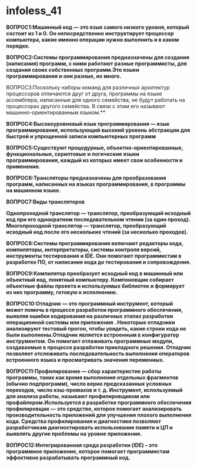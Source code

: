 # infoless_41
**ВОПРОС1:Машинный код — это язык самого низкого уровня, который состоит из 1 и 0. Он непосредственно инструктирует процессор компьютера, какие именно операции нужно выполнить и в каком порядке.**

**ВОПРОС2:Системы программирования предназначены для создания (написания) программ, с ними работают разные программисты, для создания своих собственных программ.Это языки программирования и они разные, их много.**

ВОПРОС3:Поскольку наборы команд для различных архитектур процессоров отличаются друг от друга, программы на языке ассемблера, написанные для одного семейства, не будут работать на процессорах другого семейства. В связи с этим его называют машинно-ориентированным языком.**

**ВОПРОС4:Высокоуровневый язык программирования — язык программирования, использующий высокий уровень абстракции для быстрой и упрощенной записи компьютерных программ**

**ВОПРОС5:Существуют процедурные, объектно-ориентированные, функциональные, скриптовые и логические языки программирования, каждый из которых имеет свои особенности и применение.**

**ВОПРОС6:Трансляторы предназначены для преобразования программ, написанных на языках программирования, в программы на машинном языке.**

**ВОПРОС7:Виды трансляторов**

**Однопроходной транслятор — транслятор, преобразующий исходный код при его однократном последовательном чтении (за один проход). Многопроходной транслятор — транслятор, преобразующий исходный код после его нескольких чтений (за несколько проходов).**

**ВОПРОС8:Системы программирования включают редакторы кода, компиляторы, интерпретаторы, системы контроля версий, инструменты тестирования и IDE. Они помогают программистам в разработке ПО, от написания кода до тестирования и сопровождения.**

**ВОПРОС9:Компилятор преобразует исходный код в машинный или объектный код, понятный компьютеру. Компоновщик собирает объектные файлы проекта и используемых библиотек и формирует из них программу, готовую к исполнению.**

**ВОПРОС10:Отладчик — это программный инструмент, который может помочь в процессе разработки программного обеспечения, выявляя ошибки кодирования на различных этапах разработки операционной системы или приложения . Некоторые отладчики анализируют тестовый прогон, чтобы увидеть, какие строки кода не были выполнены.Отладчик является встроенным в конфигуратор инструментом. Он помогает отлаживать программные модули, создаваемые в процессе разработки прикладного решения. Отладчик позволяет отслеживать последовательность выполнения операторов встроенного языка и просматривать значения переменных.**

**ВОПРОС11:Профилирование — сбор характеристик работы программы, таких как время выполнения отдельных фрагментов (обычно подпрограмм), число верно предсказанных условных переходов, число кэш-промахов и т. д. Инструмент, используемый для анализа работы, называют профилировщиком или профайлером.Используется в разработке программного обеспечения профилировщик — это средство, которое помогает анализировать производительность приложений для улучшения плохого выполнения кода. Средства профилирования и диагностики позволяют разработчикам диагностировать использование памяти и ЦП и выявлять другие проблемы на уровне приложения.**

**ВОПРОС12:Интегрированная среда разработки (IDE) – это программное приложение, которое помогает программистам эффективно разрабатывать программный код.**









